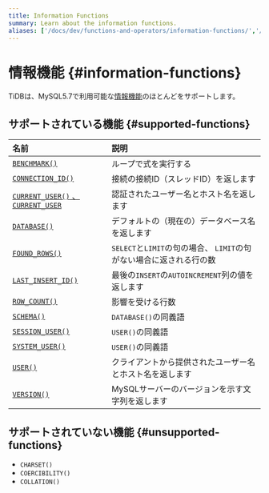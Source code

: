 ```yaml
---
title: Information Functions
summary: Learn about the information functions.
aliases: ['/docs/dev/functions-and-operators/information-functions/','/docs/dev/reference/sql/functions-and-operators/information-functions/']
---
```


# 情報機能 {#information-functions}

TiDBは、MySQL5.7で利用可能な[情報機能](https://dev.mysql.com/doc/refman/5.7/en/information-functions.html)のほとんどをサポートします。

## サポートされている機能 {#supported-functions}

| 名前                                                                                                                                       | 説明                                            |
| :--------------------------------------------------------------------------------------------------------------------------------------- | :-------------------------------------------- |
| [`BENCHMARK()`](https://dev.mysql.com/doc/refman/5.7/en/information-functions.html#function_benchmark)                                   | ループで式を実行する                                    |
| [`CONNECTION_ID()`](https://dev.mysql.com/doc/refman/5.7/en/information-functions.html#function_connection-id)                           | 接続の接続ID（スレッドID）を返します                          |
| [`CURRENT_USER()` 、 <code>CURRENT_USER</code>](https://dev.mysql.com/doc/refman/5.7/en/information-functions.html#function_current-user) | 認証されたユーザー名とホスト名を返します                          |
| [`DATABASE()`](https://dev.mysql.com/doc/refman/5.7/en/information-functions.html#function_database)                                     | デフォルトの（現在の）データベース名を返します                       |
| [`FOUND_ROWS()`](https://dev.mysql.com/doc/refman/5.7/en/information-functions.html#function_found-rows)                                 | `SELECT`と`LIMIT`の句の場合、 `LIMIT`の句がない場合に返される行の数 |
| [`LAST_INSERT_ID()`](https://dev.mysql.com/doc/refman/5.7/en/information-functions.html#function_last-insert-id)                         | 最後の`INSERT`の`AUTOINCREMENT`列の値を返します           |
| [`ROW_COUNT()`](https://dev.mysql.com/doc/refman/5.7/en/information-functions.html#function_row-count)                                   | 影響を受ける行数                                      |
| [`SCHEMA()`](https://dev.mysql.com/doc/refman/5.7/en/information-functions.html#function_schema)                                         | `DATABASE()`の同義語                              |
| [`SESSION_USER()`](https://dev.mysql.com/doc/refman/5.7/en/information-functions.html#function_session-user)                             | `USER()`の同義語                                  |
| [`SYSTEM_USER()`](https://dev.mysql.com/doc/refman/5.7/en/information-functions.html#function_system-user)                               | `USER()`の同義語                                  |
| [`USER()`](https://dev.mysql.com/doc/refman/5.7/en/information-functions.html#function_user)                                             | クライアントから提供されたユーザー名とホスト名を返します                  |
| [`VERSION()`](https://dev.mysql.com/doc/refman/5.7/en/information-functions.html#function_version)                                       | MySQLサーバーのバージョンを示す文字列を返します                    |

## サポートされていない機能 {#unsupported-functions}

-   `CHARSET()`
-   `COERCIBILITY()`
-   `COLLATION()`
